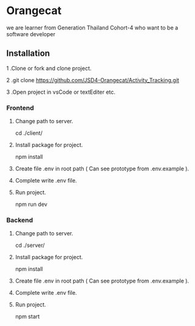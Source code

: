 # Orangecat

we are learner from Generation Thailand Cohort-4 who want to be a software developer

## Installation

1 .Clone or fork and clone project.

2 .git clone https://github.com/JSD4-Orangecat/Activity_Tracking.git

3 .Open project in vsCode or textEditer etc.

### Frontend

1. Change path to server.
   
   cd ./client/
   
2. Install package for project.
 
   npm install
   
3. Create file .env in root path ( Can see prototype from .env.example ).

4. Complete write .env file.

5. Run project.
   
   npm run dev

### Backend

1. Change path to server.
   
   cd ./server/
   
2. Install package for project.
 
   npm install
   
3. Create file .env in root path ( Can see prototype from .env.example ).

4. Complete write .env file.

5. Run project.
   
   npm start
